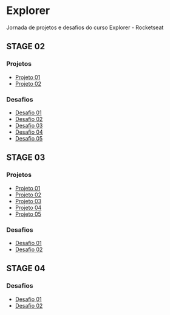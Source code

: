 <h1>Explorer</h1>
<p>
  Jornada de projetos e desafios do curso Explorer - Rocketseat
</p>

<h2>STAGE 02</h2>
<h3>Projetos</h3>
<ul>
  <li>
    <a href="https://larissamateini.github.io/explorer/stage02/projects/project01">Projeto 01</a>
  </li>
  <li>
    <a href="https://larissamateini.github.io/explorer/stage02/projects/project02">Projeto 02</a>
  </li>
</ul>

<h3>Desafios</h3>
<ul>
  <li>
    <a href="https://larissamateini.github.io/explorer/stage02/challenges/challenge01/">Desafio 01</a>
  </li>
  <li>
    <a href="https://larissamateini.github.io/explorer/stage02/challenges/challenge02">Desafio 02</a>
  </li>
  <li>
    <a href="https://larissamateini.github.io/explorer/stage02/challenges/challenge03">Desafio 03</a>
  </li>
  <li>
    <a href="https://larissamateini.github.io/explorer/stage02/challenges/challenge04">Desafio 04</a>
  </li>
  <li>
    <a href="https://larissamateini.github.io/explorer/stage02/challenges/challenge05">Desafio 05</a>
  </li>
</ul>

<h2>STAGE 03</h2>
<h3>Projetos</h3>
<ul>
  <li>
    <a href="https://larissamateini.github.io/explorer/stage03/projects/projeto05">Projeto 01</a>
  </li>
  <li>
    <a href="https://larissamateini.github.io/explorer/stage03/projects/project06">Projeto 02</a>
  </li>
  <li>
    <a href="https://larissamateini.github.io/explorer/stage03/projects/project07">Projeto 03</a>
  </li>
  <li>
    <a href="https://larissamateini.github.io/explorer/stage03/projects/project08">Projeto 04</a>
  </li>
  <li>
    <a href="https://larissamateini.github.io/explorer/stage03/projects/project09">Projeto 05</a>
  </li>
</ul>

<h3>Desafios</h3>
<ul>
  <li>
    <a href="https://larissamateini.github.io/explorer/stage03/challenges/challenge01">Desafio 01</a>
  </li>
  <li>
    <a href="https://larissamateini.github.io/explorer/stage03/challenges/challenge02">Desafio 02</a>
  </li>
</ul>

<h2>STAGE 04</h2>
<h3>Desafios</h3>
<ul>
  <li>
    <a href="https://larissamateini.github.io/explorer/stage04/challenges/challenge01">Desafio 01</a>
  </li>
  <li>
    <a href="https://larissamateini.github.io/explorer/stage04/challenges/challenge02">Desafio 02</a>
  </li>
</ul>
